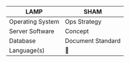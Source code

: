 | LAMP | SHAM |
|--- | --- |
| Operating System | Ops Strategy |
| Server Software | Concept |
| Database | Document Standard |
| Language(s) | 👻 |
